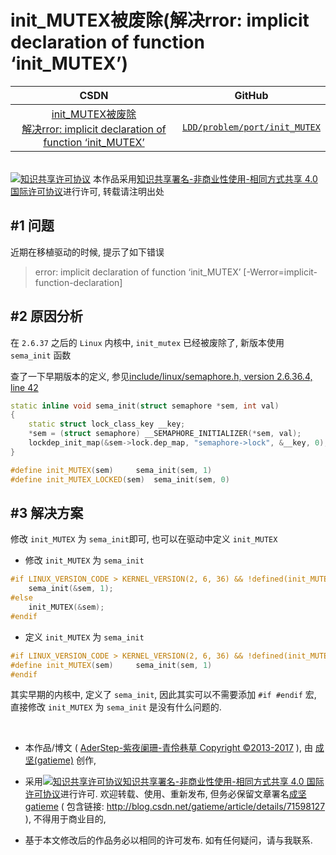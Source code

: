 init_MUTEX被废除(解决rror: implicit declaration of function ‘init_MUTEX’)
=======

| CSDN | GitHub |
|:----:|:------:|
| [init_MUTEX被废除<br>解决rror: implicit declaration of function ‘init_MUTEX’](http://blog.csdn.net/gatieme/article/details/71598127) | [`LDD/problem/port/init_MUTEX`](https://github.com/gatieme/LDD-LinuxDeviceDrivers/tree/master/study/problem/port/init_MUTEX)  |


<br>
<a rel="license" href="http://creativecommons.org/licenses/by-nc-sa/4.0/"><img alt="知识共享许可协议" style="border-width:0" src="https://i.creativecommons.org/l/by-nc-sa/4.0/88x31.png" /></a>
本作品采用<a rel="license" href="http://creativecommons.org/licenses/by-nc-sa/4.0/">知识共享署名-非商业性使用-相同方式共享 4.0 国际许可协议</a>进行许可, 转载请注明出处
<br>



#1  问题
-------


近期在移植驱动的时候, 提示了如下错误

>error: implicit declaration of function ‘init_MUTEX’ [-Werror=implicit-function-declaration]


#2  原因分析
-------

在 `2.6.37` 之后的 `Linux` 内核中, `init_mutex` 已经被废除了, 新版本使用 `sema_init` 函数



查了一下早期版本的定义, 参见[include/linux/semaphore.h, version 2.6.36.4, line 42](http://elixir.free-electrons.com/linux/v2.6.36.4/source/include/linux/semaphore.h#L42)

```cpp
static inline void sema_init(struct semaphore *sem, int val)
{
	static struct lock_class_key __key;
	*sem = (struct semaphore) __SEMAPHORE_INITIALIZER(*sem, val);
	lockdep_init_map(&sem->lock.dep_map, "semaphore->lock", &__key, 0);
}

#define init_MUTEX(sem)		sema_init(sem, 1)
#define init_MUTEX_LOCKED(sem)	sema_init(sem, 0)
```




#3  解决方案
-------

修改 `init_MUTEX` 为 `sema_init`即可, 也可以在驱动中定义 `init_MUTEX`

*   修改 `init_MUTEX` 为 `sema_init`


```cpp
#if LINUX_VERSION_CODE > KERNEL_VERSION(2, 6, 36) && !defined(init_MUTEX)
    sema_init(&sem, 1);
#else
    init_MUTEX(&sem);
#endif
```

*   定义 `init_MUTEX` 为 `sema_init`

```cpp
#if LINUX_VERSION_CODE > KERNEL_VERSION(2, 6, 36) && !defined(init_MUTEX)
#define init_MUTEX(sem)		sema_init(sem, 1)
#endif
```

其实早期的内核中, 定义了 `sema_init`, 因此其实可以不需要添加 `#if #endif` 宏, 直接修改 `init_MUTEX` 为 `sema_init` 是没有什么问题的.

<br>

*	本作品/博文 ( [AderStep-紫夜阑珊-青伶巷草 Copyright ©2013-2017](http://blog.csdn.net/gatieme) ), 由 [成坚(gatieme)](http://blog.csdn.net/gatieme) 创作, 

*	采用<a rel="license" href="http://creativecommons.org/licenses/by-nc-sa/4.0/"><img alt="知识共享许可协议" style="border-width:0" src="https://i.creativecommons.org/l/by-nc-sa/4.0/88x31.png" /></a><a rel="license" href="http://creativecommons.org/licenses/by-nc-sa/4.0/">知识共享署名-非商业性使用-相同方式共享 4.0 国际许可协议</a>进行许可. 欢迎转载、使用、重新发布, 但务必保留文章署名[成坚gatieme](http://blog.csdn.net/gatieme) ( 包含链接: http://blog.csdn.net/gatieme/article/details/71598127 ), 不得用于商业目的, 

*	基于本文修改后的作品务必以相同的许可发布. 如有任何疑问，请与我联系.


